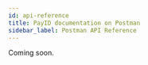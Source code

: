 ```yaml
---
id: api-reference
title: PayID documentation on Postman
sidebar_label: Postman API Reference
---
```


Coming soon.

<!--
See the Postman [PayID documentation](https://strata.postman.co/collections/6172260-742f79d9-651e-4a4e-84c2-6814d2b326d7?version=latest&workspace=f72c21b3-3248-4159-b6a9-0617f227281e). You may need to ask for access.
-->
